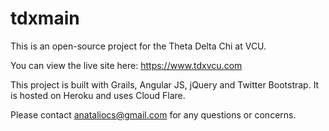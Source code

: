 tdxmain
=======

This is an open-source project for the Theta Delta Chi at VCU.

You can view the live site here:  https://www.tdxvcu.com

This project is built with Grails, Angular JS, jQuery and Twitter Bootstrap.  It is hosted on Heroku and uses Cloud Flare.

Please contact anataliocs@gmail.com for any questions or concerns.

